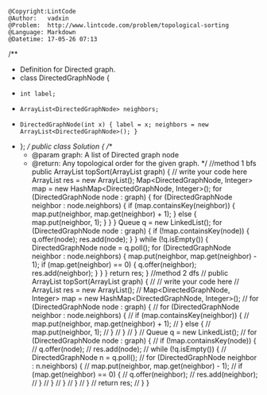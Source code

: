 ```
@Copyright:LintCode
@Author:   vadxin
@Problem:  http://www.lintcode.com/problem/topological-sorting
@Language: Markdown
@Datetime: 17-05-26 07:13
```

/**
 * Definition for Directed graph.
 * class DirectedGraphNode {
 *     int label;
 *     ArrayList<DirectedGraphNode> neighbors;
 *     DirectedGraphNode(int x) { label = x; neighbors = new ArrayList<DirectedGraphNode>(); }
 * };
 */
public class Solution {
    /**
     * @param graph: A list of Directed graph node
     * @return: Any topological order for the given graph.
     */
    //method 1 bfs
    public ArrayList<DirectedGraphNode> topSort(ArrayList<DirectedGraphNode> graph) {
        // write your code here
        ArrayList<DirectedGraphNode> res = new ArrayList<DirectedGraphNode>();
        Map<DirectedGraphNode, Integer> map = new HashMap<DirectedGraphNode, Integer>();
        for (DirectedGraphNode node : graph) {
            for (DirectedGraphNode neighbor : node.neighbors) {
                if (map.containsKey(neighbor)) {
                    map.put(neighbor, map.get(neighbor) + 1);
                } else {
                    map.put(neighbor, 1);
                }
            }
        }
        Queue<DirectedGraphNode> q = new LinkedList<DirectedGraphNode>();
        for (DirectedGraphNode node : graph) {
            if (!map.containsKey(node)) {
                q.offer(node);
                res.add(node);
            }
        }
        while (!q.isEmpty()) {
            DirectedGraphNode node = q.poll();
            for (DirectedGraphNode neighbor : node.neighbors) {
                map.put(neighbor, map.get(neighbor) - 1);
                if (map.get(neighbor) == 0) {
                    q.offer(neighbor);
                    res.add(neighbor);
                }
            }
        }
        return res;
    }
    //method 2 dfs
    // public ArrayList<DirectedGraphNode> topSort(ArrayList<DirectedGraphNode> graph) {
    //     // write your code here
    //     ArrayList<DirectedGraphNode> res = new ArrayList<DirectedGraphNode>();
    //     Map<DirectedGraphNode, Integer> map = new HashMap<DirectedGraphNode, Integer>();
    //     for (DirectedGraphNode node : graph) {
    //         for (DirectedGraphNode neighbor : node.neighbors) {
    //             if (map.containsKey(neighbor)) {
    //                 map.put(neighbor, map.get(neighbor) + 1);
    //             } else {
    //                 map.put(neighbor, 1);
    //             }
    //         }
    //     }
    //     Queue<DirectedGraphNode> q = new LinkedList<DirectedGraphNode>();
    //     for (DirectedGraphNode node : graph) {
    //         if (!map.containsKey(node)) {
    //             q.offer(node);
    //             res.add(node);
    //             while (!q.isEmpty()) {
    //                 DirectedGraphNode n = q.poll();
    //                 for (DirectedGraphNode neighbor : n.neighbors) {
    //                     map.put(neighbor, map.get(neighbor) - 1);
    //                     if (map.get(neighbor) == 0) {
    //                         q.offer(neighbor);
    //                         res.add(neighbor);
    //                     }
    //                 }
    //             }
    //         }
    //     }
    //     return res;
    // }
}
